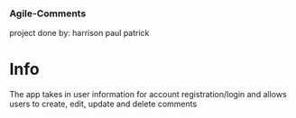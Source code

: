 ### Agile-Comments 
project done by:
harrison
paul
patrick

# Info
The app takes in user information for account registration/login and allows users
to create, edit, update and delete comments
